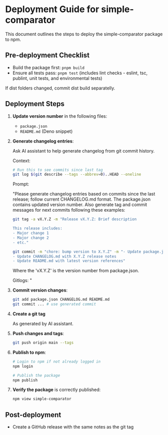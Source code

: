 # Deployment Guide for simple-comparator

This document outlines the steps to deploy the simple-comparator package to npm.

## Pre-deployment Checklist

- Build the package first: `pnpm build`
- Ensure all tests pass: `pnpm test` (includes lint checks - eslint, tsc, publint, unit tests, and environmental tests)

If dist folders changed, commit dist build separatelly.

## Deployment Steps

1. **Update version number** in the following files:

    - `package.json`
    - `README.md` (Deno snippet)

2. **Generate changelog entries**:

    Ask AI assistant to help generate changelog from git commit history.

    Context:

    ```bash
    # Run this to see commits since last tag
    git log $(git describe --tags --abbrev=0)..HEAD --oneline
    ```

    Prompt:

    "Please generate changelog entries based on commits since the last release; follow current CHANGELOG.md format. The
    package.json contains updated version number. Also generate tag and commit messages for next commits following these
    examples:

    ```bash
    git tag -a vX.Y.Z -m "Release vX.Y.Z: Brief description

    This release includes:
    - Major change 1
    - Major change 2
    - etc."
    ```

    ```bash
    git commit -m "chore: bump version to X.Y.Z" -m "- Update package.json version to X.Y.Z
    - Update CHANGELOG.md with X.Y.Z release notes
    - Update README.md with latest version references"
    ```

    Where the 'vX.Y.Z' is the version number from package.json.

    Gitlogs:
    "

3. **Commit version changes**:

    ```bash
    git add package.json CHANGELOG.md README.md
    git commit ... # use generated commit
    ```

4. **Create a git tag**

    As generated by AI assistant.

5. **Push changes and tags**:

    ```bash
    git push origin main --tags
    ```

6. **Publish to npm**:

    ```bash
    # Login to npm if not already logged in
    npm login

    # Publish the package
    npm publish
    ```

7. **Verify the package** is correctly published:

    ```bash
    npm view simple-comparator
    ```

## Post-deployment

- Create a GitHub release with the same notes as the git tag
